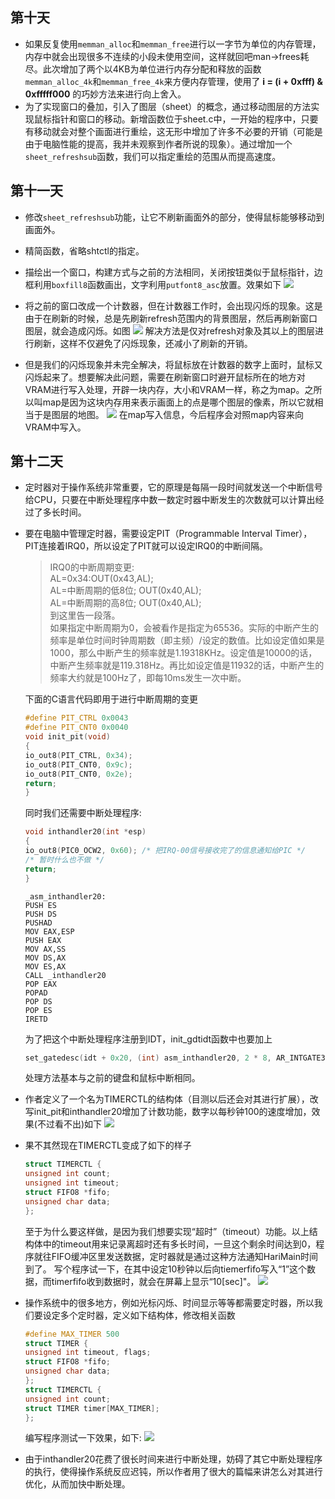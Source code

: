 ## 第十天
- 如果反复使用`memman_alloc`和`memman_free`进行以一字节为单位的内存管理，内存中就会出现很多不连续的小段未使用空间，这样就回吧man->frees耗尽。此次增加了两个以4KB为单位进行内存分配和释放的函数`memman_alloc_4k`和`memman_free_4k`来方便内存管理，使用了 **i = (i + 0xfff) & 0xfffff000** 的巧妙方法来进行向上舍入。
- 为了实现窗口的叠加，引入了图层（sheet）的概念，通过移动图层的方法实现鼠标指针和窗口的移动。新增函数位于sheet.c中，一开始的程序中，只要有移动就会对整个画面进行重绘，这无形中增加了许多不必要的开销（可能是由于电脑性能的提高，我并未观察到作者所说的现象）。通过增加一个`sheet_refreshsub`函数，我们可以指定重绘的范围从而提高速度。
## 第十一天
- 修改`sheet_refreshsub`功能，让它不刷新画面外的部分，使得鼠标能够移动到画面外。
- 精简函数，省略shtctl的指定。
- 描绘出一个窗口，构建方式与之前的方法相同，关闭按钮类似于鼠标指针，边框利用`boxfill8`函数画出，文字利用`putfont8_asc`放置。效果如下
![](image\myos.png)

- 将之前的窗口改成一个计数器，但在计数器工作时，会出现闪烁的现象。这是由于在刷新的时候，总是先刷新refresh范围内的背景图层，然后再刷新窗口图层，就会造成闪烁。如图
![](image\flash.png)
解决方法是仅对refresh对象及其以上的图层进行刷新，这样不仅避免了闪烁现象，还减小了刷新的开销。
- 但是我们的闪烁现象并未完全解决，将鼠标放在计数器的数字上面时，鼠标又闪烁起来了。想要解决此问题，需要在刷新窗口时避开鼠标所在的地方对VRAM进行写入处理，开辟一块内存，大小和VRAM一样，称之为map。之所以叫map是因为这块内存用来表示画面上的点是哪个图层的像素，所以它就相当于是图层的地图。
![](image\map.png)
在map写入信息，今后程序会对照map内容来向VRAM中写入。
## 第十二天
- 定时器对于操作系统非常重要，它的原理是每隔一段时间就发送一个中断信号给CPU，只要在中断处理程序中数一数定时器中断发生的次数就可以计算出经过了多长时间。
- 要在电脑中管理定时器，需要设定PIT（Programmable Interval Timer），PIT连接着IRQ0，所以设定了PIT就可以设定IRQ0的中断间隔。
    > IRQ0的中断周期变更:  
    AL=0x34:OUT(0x43,AL);  
    AL=中断周期的低8位; OUT(0x40,AL);  
    AL=中断周期的高8位; OUT(0x40,AL);  
    到这里告一段落。  
    如果指定中断周期为0，会被看作是指定为65536。实际的中断产生的频率是单位时间时钟周期数（即主频）/设定的数值。比如设定值如果是1000，那么中断产生的频率就是1.19318KHz。设定值是10000的话，中断产生频率就是119.318Hz。再比如设定值是11932的话，中断产生的频率大约就是100Hz了，即每10ms发生一次中断。

    下面的C语言代码即用于进行中断周期的变更
    ```c
    #define PIT_CTRL 0x0043
    #define PIT_CNT0 0x0040
    void init_pit(void)
    {
    io_out8(PIT_CTRL, 0x34);
    io_out8(PIT_CNT0, 0x9c);
    io_out8(PIT_CNT0, 0x2e);
    return;
    }
    ```
    同时我们还需要中断处理程序:
    ```c
    void inthandler20(int *esp)
    {
    io_out8(PIC0_OCW2, 0x60); /* 把IRQ-00信号接收完了的信息通知给PIC */
    /* 暂时什么也不做 */
    return;
    }
    ```
    ```x86asm
    _asm_inthandler20:
    PUSH ES
    PUSH DS
    PUSHAD
    MOV EAX,ESP
    PUSH EAX
    MOV AX,SS
    MOV DS,AX
    MOV ES,AX
    CALL _inthandler20
    POP EAX
    POPAD
    POP DS
    POP ES
    IRETD
    ```
    为了把这个中断处理程序注册到IDT，init_gdtidt函数中也要加上
    ```c
    set_gatedesc(idt + 0x20, (int) asm_inthandler20, 2 * 8, AR_INTGATE32);
    ```
    处理方法基本与之前的键盘和鼠标中断相同。

- 作者定义了一个名为TIMERCTL的结构体（目测以后还会对其进行扩展），改写init_pit和inthandler20增加了计数功能，数字以每秒钟100的速度增加，效果(不过看不出)如下
![](image\counter.png)
- 果不其然现在TIMERCTL变成了如下的样子
    ```c
    struct TIMERCTL {
    unsigned int count;
    unsigned int timeout;
    struct FIFO8 *fifo;
    unsigned char data;
    };
    ```
    至于为什么要这样做，是因为我们想要实现“超时”（timeout）功能。以上结构体中的timeout用来记录离超时还有多长时间，一旦这个剩余时间达到0，程序就往FIFO缓冲区里发送数据，定时器就是通过这种方法通知HariMain时间到了。
    写个程序试一下，在其中设定10秒钟以后向tiemerfifo写入“1”这个数据，而timerfifo收到数据时，就会在屏幕上显示“10[sec]"。
    ![](image\timeout.png)

- 操作系统中的很多地方，例如光标闪烁、时间显示等等都需要定时器，所以我们要设定多个定时器，定义如下结构体，修改相关函数
    ```c
    #define MAX_TIMER 500
    struct TIMER {
    unsigned int timeout, flags;
    struct FIFO8 *fifo;
    unsigned char data;
    };
    struct TIMERCTL {
    unsigned int count;
    struct TIMER timer[MAX_TIMER];
    };
    ```
    编写程序测试一下效果，如下:
    ![](image\manycounters.png)

- 由于inthandler20花费了很长时间来进行中断处理，妨碍了其它中断处理程序的执行，使得操作系统反应迟钝，所以作者用了很大的篇幅来讲怎么对其进行优化，从而加快中断处理。